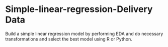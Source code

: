 # Simple-linear-regression-Delivery Data
Build a simple linear regression model by performing EDA and do necessary transformations and select the best model using R or Python.
